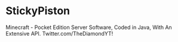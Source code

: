 # StickyPiston
Minecraft - Pocket Edition Server Software, Coded in Java, With An Extensive API. Twitter.com/TheDiamondYT!
